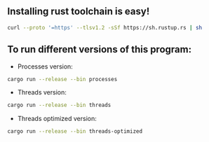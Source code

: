 ## Installing rust toolchain is easy!
```bash
curl --proto '=https' --tlsv1.2 -sSf https://sh.rustup.rs | sh
```


## To run different versions of this program:
- Processes version:
```bash
cargo run --release --bin processes
```

- Threads version:
```bash
cargo run --release --bin threads
```

- Threads optimized version:
```bash
cargo run --release --bin threads-optimized
```


